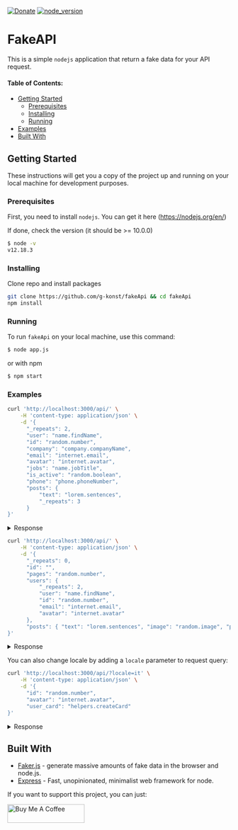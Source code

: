 [![Donate](https://img.shields.io/badge/PayPal-Donate-coral.svg?logo=paypal)](https://www.paypal.com/cgi-bin/webscr?cmd=_s-xclick&hosted_button_id=TLYVDH7FVHDLS)
[![node_version](https://img.shields.io/badge/node-%3E%3D10.0.0-brightgreen.svg?logo=Node.js&logoColor=white)](https://nodejs.org/en/)

[comment]: <> (https://img.shields.io/badge/Heroku-fakeapi-blueviolet.svg?logo=Heroku https://gkonst-fakeapi.herokuapp.com/)

# FakeAPI

This is a simple `nodejs` application that return a fake data for your API request.

#### Table of Contents:
 - [Getting Started](#getting-started)
   * [Prerequisites](#prerequisites)
   * [Installing](#installing)
   * [Running](#running)
 - [Examples](#examples)
 - [Built With](#built-with)

## Getting Started

These instructions will get you a copy of the project up and running on your local machine for development purposes.

### Prerequisites

First, you need to install `nodejs`. You can get it here (https://nodejs.org/en/)

If done, check the version (it should be >= 10.0.0)
```bash
$ node -v
v12.18.3
```

### Installing

Clone repo and install packages
```bash
git clone https://github.com/g-konst/fakeApi && cd fakeApi
npm install
```

### Running

To run `fakeApi` on your local machine, use this command:
```bash
$ node app.js
```
or with npm
```bash
$ npm start
```

### Examples

```bash
curl 'http://localhost:3000/api/' \
    -H 'content-type: application/json' \
    -d '{
      "_repeats": 2,
      "user": "name.findName",
      "id": "random.number",
      "company": "company.companyName",
      "email": "internet.email",
      "avatar": "internet.avatar",
      "jobs": "name.jobTitle",
      "is_active": "random.boolean",
      "phone": "phone.phoneNumber",
      "posts": {
          "text": "lorem.sentences",
          "_repeats": 3
      }
}'
```

<details>
  <summary>Response</summary>

```json
[
    {
        "user": "Muriel Lind",
        "id": 19287,
        "company": "Little LLC",
        "email": "Kaela27@gmail.com",
        "avatar": "https://s3.amazonaws.com/uifaces/faces/twitter/davidhemphill/128.jpg",
        "jobs": "National Group Executive",
        "is_active": false,
        "phone": "447-661-3540",
        "posts": [
            {
                "text": "Ut et voluptatem atque mollitia exercitationem nihil voluptatibus doloribus reprehenderit. Cumque voluptatem dignissimos nihil eos voluptates earum deleniti.",
                "id": 0
            },
            {
                "text": "Dolorem inventore corporis ea asperiores iste. Esse qui ducimus sequi adipisci animi ratione. Perspiciatis labore consequatur placeat doloribus similique ipsum.",
                "id": 1
            },
            {
                "text": "Incidunt aliquam ea qui officia earum animi neque. Voluptatem sed ad incidunt in provident voluptatem. Voluptas error cum. Debitis a doloremque officia laudantium.",
                "id": 2
            }
        ]
    },
    {
        "user": "Shemar Schmidt",
        "id": 58963,
        "company": "O'Reilly - Schuppe",
        "email": "Savannah.Kertzmann98@yahoo.com",
        "avatar": "https://s3.amazonaws.com/uifaces/faces/twitter/rude/128.jpg",
        "jobs": "Human Metrics Supervisor",
        "is_active": false,
        "phone": "390.219.0639",
        "posts": [
            {
                "text": "Exercitationem modi sit. Ducimus eum aliquam saepe natus enim quae architecto. Fugiat nisi voluptatem quisquam placeat.",
                "id": 0
            },
            {
                "text": "Architecto rerum aperiam recusandae est nam culpa. Dolorum sint in.",
                "id": 1
            },
            {
                "text": "Tempora aliquid repudiandae doloremque optio. Qui molestias possimus qui et distinctio. Odio praesentium occaecati. Impedit unde recusandae quidem. Ratione voluptatum quia debitis laborum. Quae aut officiis aliquid ab exercitationem aperiam aut architecto.",
                "id": 2
            }
        ]
    }
]
```
</details>

```bash
curl 'http://localhost:3000/api/' \
    -H 'content-type: application/json' \
    -d '{
      "_repeats": 0,
      "id": "",
      "pages": "random.number",
      "users": {
          "_repeats": 2,
          "user": "name.findName",
          "id": "random.number",
          "email": "internet.email",
          "avatar": "internet.avatar"
      },
      "posts": { "text": "lorem.sentences", "image": "random.image", "post_date": "date.past", "_repeats": 5 }
}'

```

<details>
  <summary>Response</summary>

```json
{
    "id": 0,
    "pages": 66582,
    "users": [
        {
            "user": "Stefanie Gleason V",
            "id": 91768,
            "email": "Monserrat_Crist1@gmail.com",
            "avatar": "https://s3.amazonaws.com/uifaces/faces/twitter/ainsleywagon/128.jpg"
        },
        {
            "user": "Justus Torp",
            "id": 98365,
            "email": "Kasandra60@yahoo.com",
            "avatar": "https://s3.amazonaws.com/uifaces/faces/twitter/eugeneeweb/128.jpg"
        }
    ],
    "posts": [
        {
            "text": "Et quia reprehenderit magni quia qui a. Nemo et atque consequuntur sunt deleniti vero blanditiis nostrum odit. Occaecati aliquam nihil sit. Et qui mollitia nihil et perspiciatis.",
            "image": "http://lorempixel.com/640/480/food",
            "post_date": "2020-07-15T07:56:47.498Z",
            "id": 0
        },
        {
            "text": "Ad eos alias non nemo velit culpa dolores id iure. Quibusdam reiciendis aliquam aut.",
            "image": "http://lorempixel.com/640/480/animals",
            "post_date": "2019-10-18T22:48:21.956Z",
            "id": 1
        },
        {
            "text": "Quos veritatis natus molestiae sed est repudiandae provident aperiam. Mollitia sunt quia ipsam aut et temporibus est necessitatibus. Odio minus debitis.",
            "image": "http://lorempixel.com/640/480/fashion",
            "post_date": "2020-02-08T23:05:27.043Z",
            "id": 2
        },
        {
            "text": "Accusamus aut qui quidem dicta fuga recusandae laboriosam totam. Dicta rerum sed ut voluptatibus repellat perspiciatis quo. Consequatur velit vero minima hic dolorem.",
            "image": "http://lorempixel.com/640/480/animals",
            "post_date": "2020-04-17T19:01:21.657Z",
            "id": 3
        },
        {
            "text": "Deleniti consequuntur et sed eaque rerum iure veritatis fuga. Quam molestias quod fuga accusantium. Ea iste qui qui molestiae autem provident et modi.",
            "image": "http://lorempixel.com/640/480/animals",
            "post_date": "2019-09-22T01:37:39.868Z",
            "id": 4
        }
    ]
}
```

</details>

You can also change locale by adding a `locale` parameter to request query:

```bash
curl 'http://localhost:3000/api/?locale=it' \
    -H 'content-type: application/json' \
    -d '{
      "id": "random.number",
      "avatar": "internet.avatar",
      "user_card": "helpers.createCard"
}'

```

<details>
  <summary>Response</summary>

```json
[
    {
        "id": 2314,
        "avatar": "https://s3.amazonaws.com/uifaces/faces/twitter/dzantievm/128.jpg",
        "user_card": {
            "name": "Giancarlo Rizzi",
            "username": "Ingrid93",
            "email": "Odino.Vitali@email.it",
            "address": {
                "streetA": "Martinelli Via",
                "streetB": "45009 D'amico Rotonda",
                "streetC": "3774 Ferrari Strada Suite 457",
                "streetD": "Suite 522",
                "city": "Sesto Deborah",
                "state": "Monza e della Brianza",
                "country": "Georgia",
                "zipcode": "28909",
                "geo": {
                    "lat": "-55.5395",
                    "lng": "90.5205"
                }
            },
            "phone": "017 667 6626",
            "website": "odino.org",
            "company": {
                "name": "Cattaneo e figli",
                "catchPhrase": "nazionale programmabile Paradigma",
                "bs": "mission-critical guida modelli"
            },
            "posts": [
                {
                    "words": "assumenda inventore ullam",
                    "sentence": "Enim aut id ut ipsa illo veritatis quo omnis.",
                    "sentences": "Illo facere fuga reprehenderit cupiditate ea sit. Fugit a et maiores est. Id omnis beatae similique natus placeat commodi. Corporis voluptatem dolorum expedita placeat omnis dolorem accusamus.",
                    "paragraph": "Ut sed voluptatem consequuntur ex debitis molestiae sed sint. Quia neque doloremque quia nihil et est enim. Suscipit magni natus nihil sit. Tempora tempora aut temporibus sit autem alias."
                },
                {
                    "words": "tenetur explicabo consequatur",
                    "sentence": "Repellat possimus praesentium quia eligendi.",
                    "sentences": "Omnis non sint cum dolore minus et. Recusandae ex sed quo qui fuga. Non voluptatem placeat vero et rerum reiciendis. Earum possimus id aut doloremque recusandae molestiae. Et facilis nostrum voluptatem aut voluptate maiores assumenda et.",
                    "paragraph": "Officiis qui quia. Quae omnis molestias deleniti dolorum ut aut id. Dolores libero corporis nobis et ut fuga. Neque rerum laboriosam est ipsum nihil id et et est."
                },
                {
                    "words": "enim ea distinctio",
                    "sentence": "Est earum aliquid dolorem magnam perferendis.",
                    "sentences": "Aut ut eum est sunt voluptatem laboriosam praesentium doloremque ducimus. Libero cupiditate saepe illo dolorem excepturi earum molestias illo. Et provident nam et. Ut porro quasi aut.",
                    "paragraph": "Culpa praesentium asperiores id et a est dolorem quia neque. Eveniet voluptate et. Sint tempore excepturi odit debitis error iure ex rerum in. Pariatur voluptates qui qui possimus sed est aut voluptas."
                }
            ],
            "accountHistory": [
                {
                    "amount": "825.17",
                    "date": "2012-02-02T00:00:00.000Z",
                    "business": "Negri, Romano and Fontana",
                    "name": "Credit Card Account 1820",
                    "type": "deposit",
                    "account": "85827485"
                },
                {
                    "amount": "470.66",
                    "date": "2012-02-02T00:00:00.000Z",
                    "business": "Carbon, Bernardi and Rizzi",
                    "name": "Investment Account 5741",
                    "type": "invoice",
                    "account": "18964923"
                },
                {
                    "amount": "265.48",
                    "date": "2012-02-02T00:00:00.000Z",
                    "business": "Lombardi SPA",
                    "name": "Checking Account 8190",
                    "type": "invoice",
                    "account": "00521733"
                }
            ]
        }
    }
]
```
</details>

## Built With

* [Faker.js](https://www.npmjs.com/package/faker) - generate massive amounts of fake data in the browser and node.js.
* [Express](https://www.npmjs.com/package/express) - Fast, unopinionated, minimalist web framework for node.

If you want to support this project, you can just:

<a href="https://www.buymeacoffee.com/FKCYvTtue" target="_blank"><img src="https://www.buymeacoffee.com/assets/img/custom_images/orange_img.png" alt="Buy Me A Coffee" style="height: 42px !important; width: 174px !important" ></a>
